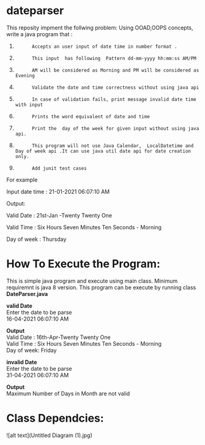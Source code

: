 # dateparser
This reposity impment the follwing problem:
Using OOAD,OOPS  concepts, write  a java program that  :

1)           Accepts an user input of date time in number format .

2)           This input  has following  Pattern dd-mm-yyyy hh:mm:ss AM/PM

3)           AM will be considered as Morning and PM will be considered as Evening

4)           Validate the date and time correctness without using java api

5)           In case of validation fails, print message invalid date time with input

6)           Prints the word equivalent of date and time

7)           Print the  day of the week for given input without using java api.

8)           This program will not use Java Calendar,  LocalDatetime and Day of week api .It can use java util date api for date creation only.

9)           Add junit test cases

For example 

Input date time : 21-01-2021 06:07:10 AM 

Output:

Valid Date : 21st-Jan -Twenty Twenty One

Valid Time : Six Hours Seven Minutes Ten Seconds - Morning

Day of week : Thursday 

# How To Execute the Program:

This is simple java program and execute using main class. Minimum requiremnt is java 8 version. This program can be execute by running class **DateParser.java**

**valid Date**  <br/>
Enter the date to be parse<br/>
16-04-2021 06:07:10 AM<br/>

**Output**<br/>
Valid Date : 16th-Apr-Twenty Twenty One<br/>
Valid Time : Six Hours Seven Minutes Ten Seconds - Morning<br/>
Day of week: Friday<br/>

**invalid Date**<br/>
Enter the date to be parse<br/>
31-04-2021 06:07:10 AM<br/>
 
**Output** <br/>
Maximum Number of Days in Month are not valid<br/>  

# Class Dependcies:
 ![alt text](Untitled Diagram (1).jpg)
